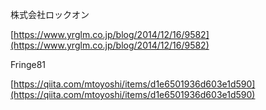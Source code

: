 株式会社ロックオン

[https://www.yrglm.co.jp/blog/2014/12/16/9582](https://www.yrglm.co.jp/blog/2014/12/16/9582)

Fringe81

[https://qiita.com/mtoyoshi/items/d1e6501936d603e1d590](https://qiita.com/mtoyoshi/items/d1e6501936d603e1d590)
